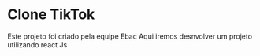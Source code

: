 # Clone TikTok

Este projeto foi criado pela equipe Ebac
Aqui iremos desnvolver um projeto utilizando react Js
